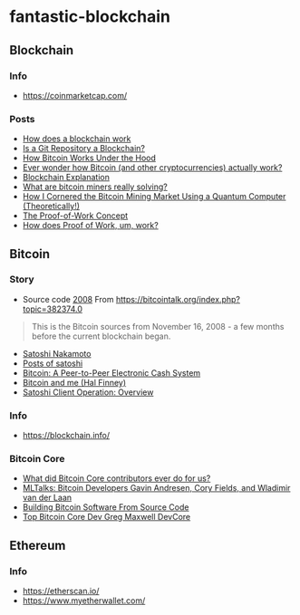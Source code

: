 # fantastic-blockchain

## Blockchain

### Info

- https://coinmarketcap.com/

### Posts

- [How does a blockchain work](https://www.youtube.com/watch?v=SSo_EIwHSd4)
- [Is a Git Repository a Blockchain?](https://medium.com/@shemnon/is-a-git-repository-a-blockchain-35cb1cd2c491)
- [How Bitcoin Works Under the Hood](https://www.youtube.com/watch?v=Lx9zgZCMqXE&t=9s)
- [Ever wonder how Bitcoin (and other cryptocurrencies) actually work?](https://www.youtube.com/watch?v=bBC-nXj3Ng4)
- [Blockchain Explanation](https://www.youtube.com/watch?v=J-ab9was1p0)
- [What are bitcoin miners really solving?](https://bitcoin.stackexchange.com/questions/8031/what-are-bitcoin-miners-really-solving)
- [How I Cornered the Bitcoin Mining Market Using a Quantum Computer (Theoretically!)](https://hackernoon.com/how-i-cornered-the-bitcoin-mining-market-using-a-quantum-computer-9e5dceba9f92)
- [The Proof-of-Work Concept ](http://nakamotoinstitute.org/mempool/the-proof-of-work-concept/)
- [How does Proof of Work, um, work?](https://decentralize.today/how-does-proof-of-work-um-work-f44642b24215)

## Bitcoin

### Story

- Source code [2008](https://github.com/onmyway133/fantastic-bitcoin/tree/master/2008)
From https://bitcointalk.org/index.php?topic=382374.0
> This is the Bitcoin sources from November 16, 2008 - a few months before the current blockchain began. 
- [Satoshi Nakamoto](https://en.wikipedia.org/wiki/Satoshi_Nakamoto)
- [Posts of satoshi](https://bitcointalk.org/index.php?action=profile;u=3;sa=showPosts)
- [Bitcoin: A Peer-to-Peer Electronic Cash System](http://bitcoin.org/bitcoin.pdf)
- [Bitcoin and me (Hal Finney)](https://bitcointalk.org/index.php?topic=155054.0)
- [Satoshi Client Operation: Overview](https://bitcointalk.org/index.php?topic=41718.0)

### Info

- https://blockchain.info/

### Bitcoin Core

- [What did Bitcoin Core contributors ever do for us?](https://medium.com/@jfnewbery/what-did-bitcoin-core-contributors-ever-do-for-us-39fc2fedb5ef)
- [MLTalks: Bitcoin Developers Gavin Andresen, Cory Fields, and Wladimir van der Laan](https://www.youtube.com/watch?v=MGiv-OuIA5I)
- [Building Bitcoin Software From Source Code](https://www.youtube.com/watch?v=X6jtpe2_kUc)
- [Top Bitcoin Core Dev Greg Maxwell DevCore](https://www.youtube.com/watch?v=RguZ0_nmSPw)

## Ethereum

### Info

- https://etherscan.io/
- https://www.myetherwallet.com/
